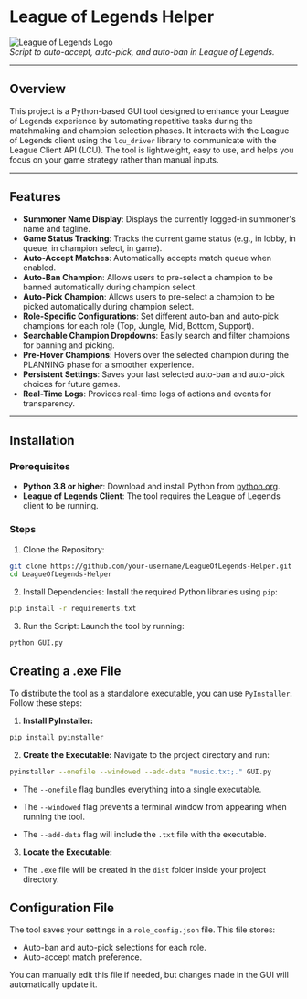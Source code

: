 # League of Legends Helper

![League of Legends Logo](https://upload.wikimedia.org/wikipedia/commons/2/2a/LoL_icon.png)  
*Script to auto-accept, auto-pick, and auto-ban in League of Legends.*

---

## **Overview**

This project is a Python-based GUI tool designed to enhance your League of Legends experience by automating repetitive tasks during the matchmaking and champion selection phases. It interacts with the League of Legends client using the `lcu_driver` library to communicate with the League Client API (LCU). The tool is lightweight, easy to use, and helps you focus on your game strategy rather than manual inputs.

---

## **Features**

- **Summoner Name Display**: Displays the currently logged-in summoner's name and tagline.
- **Game Status Tracking**: Tracks the current game status (e.g., in lobby, in queue, in champion select, in game).
- **Auto-Accept Matches**: Automatically accepts match queue when enabled.
- **Auto-Ban Champion**: Allows users to pre-select a champion to be banned automatically during champion select.
- **Auto-Pick Champion**: Allows users to pre-select a champion to be picked automatically during champion select.
- **Role-Specific Configurations**: Set different auto-ban and auto-pick champions for each role (Top, Jungle, Mid, Bottom, Support).
- **Searchable Champion Dropdowns**: Easily search and filter champions for banning and picking.
- **Pre-Hover Champions**: Hovers over the selected champion during the PLANNING phase for a smoother experience.
- **Persistent Settings**: Saves your last selected auto-ban and auto-pick choices for future games.
- **Real-Time Logs**: Provides real-time logs of actions and events for transparency.

---

## **Installation**

### Prerequisites
- **Python 3.8 or higher**: Download and install Python from [python.org](https://www.python.org/).
- **League of Legends Client**: The tool requires the League of Legends client to be running.
### Steps
1. Clone the Repository:

```bash
git clone https://github.com/your-username/LeagueOfLegends-Helper.git
cd LeagueOfLegends-Helper
```
2. Install Dependencies:
Install the required Python libraries using `pip`:
```bash
pip install -r requirements.txt
```

3. Run the Script:
Launch the tool by running:
```bash
python GUI.py
```

## Creating a .exe File

To distribute the tool as a standalone executable, you can use `PyInstaller`. Follow these steps:

1. **Install PyInstaller:**

```bash
pip install pyinstaller
```
2. **Create the Executable:**
Navigate to the project directory and run:

```bash
pyinstaller --onefile --windowed --add-data "music.txt;." GUI.py
```
* The `--onefile` flag bundles everything into a single executable.

* The `--windowed` flag prevents a terminal window from appearing when running the tool.

* The `--add-data` flag will include the `.txt` file with the executable.

3. **Locate the Executable:**

* The `.exe` file will be created in the `dist` folder inside your project directory.

## Configuration File

The tool saves your settings in a `role_config.json` file. This file stores:

* Auto-ban and auto-pick selections for each role.
* Auto-accept match preference.

You can manually edit this file if needed, but changes made in the GUI will automatically update it.



